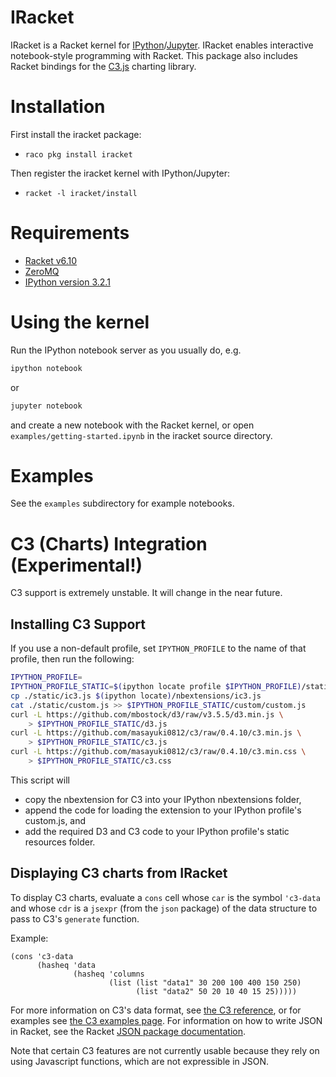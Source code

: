 # IRacket

IRacket is a Racket kernel for
[IPython](https://ipython.org/)/[Jupyter](http://jupyter.org/). IRacket enables
interactive notebook-style programming with Racket. This package also includes
Racket bindings for the [C3.js](http://c3js.org/) charting library.


# Installation

First install the iracket package:

* `raco pkg install iracket`

Then register the iracket kernel with IPython/Jupyter:

* `racket -l iracket/install`

# Requirements

* [Racket v6.10](http://racket-lang.org)
* [ZeroMQ](http://zeromq.org)
* [IPython version 3.2.1](https://pypi.python.org/pypi/ipython/3.2.1)


# Using the kernel

Run the IPython notebook server as you usually do, e.g.
```bash
ipython notebook
```
or
```bash
jupyter notebook
```
and create a new notebook with the Racket kernel, or open
`examples/getting-started.ipynb` in the iracket source directory.


# Examples

See the `examples` subdirectory for example notebooks.


# C3 (Charts) Integration (Experimental!)

C3 support is extremely unstable. It will change in the near future.

## Installing C3 Support

If you use a non-default profile, set `IPYTHON_PROFILE` to the name of that
profile, then run the following:

```bash
IPYTHON_PROFILE=
IPYTHON_PROFILE_STATIC=$(ipython locate profile $IPYTHON_PROFILE)/static
cp ./static/ic3.js $(ipython locate)/nbextensions/ic3.js
cat ./static/custom.js >> $IPYTHON_PROFILE_STATIC/custom/custom.js
curl -L https://github.com/mbostock/d3/raw/v3.5.5/d3.min.js \
    > $IPYTHON_PROFILE_STATIC/d3.js
curl -L https://github.com/masayuki0812/c3/raw/0.4.10/c3.min.js \
    > $IPYTHON_PROFILE_STATIC/c3.js
curl -L https://github.com/masayuki0812/c3/raw/0.4.10/c3.min.css \
    > $IPYTHON_PROFILE_STATIC/c3.css
```

This script will
* copy the nbextension for C3 into your IPython nbextensions folder,
* append the code for loading the extension to your IPython profile's
  custom.js, and
* add the required D3 and C3 code to your IPython profile's static resources
  folder.

## Displaying C3 charts from IRacket

To display C3 charts, evaluate a `cons` cell whose `car` is the symbol
`'c3-data` and whose `cdr` is a `jsexpr` (from the `json` package) of the data
structure to pass to C3's `generate` function.

Example:
```racket
(cons 'c3-data
      (hasheq 'data
              (hasheq 'columns
                      (list (list "data1" 30 200 100 400 150 250)
                            (list "data2" 50 20 10 40 15 25)))))
```

For more information on C3's data format, see
[the C3 reference](http://c3js.org/reference.html), or for examples see
[the C3 examples page](http://c3js.org/examples.html). For information
on how to write JSON in Racket, see the Racket
[JSON package documentation](http://docs.racket-lang.org/json/index.html).

Note that certain C3 features are not currently usable because they rely
on using Javascript functions, which are not expressible in JSON.
